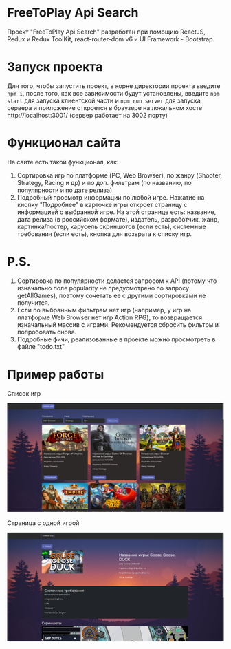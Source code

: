 # FreeToPlay Api Search

Проект "FreeToPlay Api Search" разработан при помощию ReactJS, Redux и Redux ToolKit, react-router-dom v6 и UI Framework - Bootstrap.

# Запуск проекта

Для того, чтобы запустить проект, в корне директории проекта введите `npm i`, после того, как все зависимости будут установлены, введите `npm start` для запуска клиентской части и `npm run server` для запуска сервера и приложение откроется в браузере на локальном хосте http://localhost:3001/ (сервер работает на 3002 порту)

# Функционал сайта

На сайте есть такой функционал, как:

1. Сортировка игр по платформе (PC, Web Browser), по жанру (Shooter, Strategy, Racing и др) и по доп. фильтрам (по названию, по популярности и по дате релиза)
2. Подробный просмотр информации по любой игре. Нажатие на кнопку "Подробнее" в карточке игры откроет страницу с информацией о выбранной игре. На этой странице есть:
   название, дата релиза (в российском формате), издатель, разработчик, жанр, картинка/постер, карусель скриншотов (если есть), системные требования (если есть), кнопка для возврата к списку игр.

# P.S.

1. Сортировка по популярности делается запросом к API (потому что изначально поле popularity не предусмотрено по запросу getAllGames), поэтому сочетать ее с другими сортировками не получится.
2. Если по выбранным фильтрам нет игр (например, у игр на платформе Web Browser нет игр Action RPG), то возвращается изначальный массив с играми. Рекомендуется сбросить фильтры и попробовать снова.
3. Подробные фичи, реализованные в проекте можно просмотреть в файле "todo.txt"

# Пример работы

Список игр

![img](/public/screen.png)

Страница с одной игрой

![img](/public/screen_one.png)
